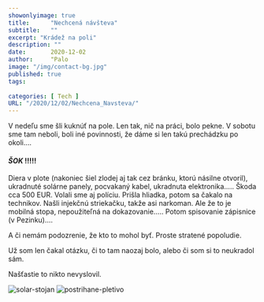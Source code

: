 ```yaml
---
showonlyimage: true
title:      "Nechcená návšteva"
subtitle:   ""
excerpt: "Krádež na poli"
description: ""
date:       2020-12-02
author:     "Palo
image: "/img/contact-bg.jpg"
published: true 
tags:
    
categories: [ Tech ]
URL: "/2020/12/02/Nechcena_Navsteva/"
---
```


V nedeľu sme šli kuknúť na pole. Len tak, nič na práci, bolo pekne. V sobotu sme tam neboli, boli iné povinnosti, že dáme si len takú prechádzku po okoli....

#### *ŠOK* !!!!!

Diera  v plote (nakoniec šiel zlodej aj tak cez bránku, ktorú násilne otvoril), ukradnuté solárne panely, pocvakaný kabel, ukradnuta elektronika..... Škoda cca 500 EUR. Volali sme aj políciu. Prišla hliadka, potom sa čakalo na technikov. Našli injekčnú striekačku, takže asi narkoman. Ale že to je mobilná stopa, nepoužiteľná na dokazovanie..... Potom spisovanie zápisnice (v Pezinku)....  

A či nemám podozrenie, že kto to mohol byť. 
Proste stratené popoludie. 

Už som len čakal otázku, či to tam naozaj bolo, alebo či som si to neukradol sám. 

Našťastie to nikto nevyslovil.


![solar-stojan](/img/solar-stojan.jpg)
![postrihane-pletivo](/img/rozstrihane-pletivo.jpg)

